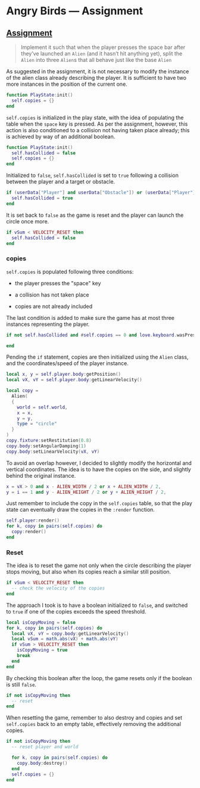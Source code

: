 # Angry Birds — Assignment

## [Assignment](https://docs.cs50.net/ocw/games/assignments/6/assignment6.html)

> Implement it such that when the player presses the space bar after they’ve launched an `Alien` (and it hasn’t hit anything yet), split the `Alien` into three `Alien`s that all behave just like the base `Alien`

As suggested in the assignment, it is not necessary to modify the instance of the alien class already describing the player. It is sufficient to have two more instances in the position of the current one.

```lua
function PlayState:init()
  self.copies = {}
end
```

`self.copies` is initialized in the play state, with the idea of populating the table when the `space` key is pressed. As per the assignment, however, this action is also conditioned to a collision not having taken place already; this is achieved by way of an additional boolean.

```lua
function PlayState:init()
  self.hasCollided = false
  self.copies = {}
end
```

Initialized to `false`, `self.hasCollided` is set to `true` following a collision between the player and a target or obstacle.

```lua
if (userData["Player"] and userData["Obstacle"]) or (userData["Player"] and userData["Target"]) then
  self.hasCollided = true
end
```

It is set back to `false` as the game is reset and the player can launch the circle once more.

```lua
if vSum < VELOCITY_RESET then
  self.hasCollided = false
end
```

### copies

`self.copies` is populated following three conditions:

- the player presses the "space" key

- a collision has not taken place

- copies are not already included

The last condition is added to make sure the game has at most three instances representing the player.

```lua
if not self.hasCollided and #self.copies == 0 and love.keyboard.wasPressed("space") then

end
```

Pending the `if` statement, copies are then initialized using the `Alien` class, and the coordinates/speed of the player instance.

```lua
local x, y = self.player.body:getPosition()
local vX, vY = self.player.body:getLinearVelocity()

local copy =
  Alien(
  {
    world = self.world,
    x = x,
    y = y,
    type = "circle"
  }
)
copy.fixture:setRestitution(0.8)
copy.body:setAngularDamping(1)
copy.body:setLinearVelocity(vX, vY)
```

To avoid an overlap however, I decided to slightly modify the horizontal and vertical coordinates. The idea is to have the copies on the side, and slightly behind the original instance.

```lua
x = vX > 0 and x - ALIEN_WIDTH / 2 or x + ALIEN_WIDTH / 2,
y = i == 1 and y - ALIEN_HEIGHT / 2 or y + ALIEN_HEIGHT / 2,
```

Just remember to include the copy in the `self.copies` table, so that the play state can eventually draw the copies in the `:render` function.

```lua
self.player:render()
for k, copy in pairs(self.copies) do
  copy:render()
end
```

### Reset

The idea is to reset the game not only when the circle describing the player stops moving, but also when its copies reach a similar still position.

```lua
if vSum < VELOCITY_RESET then
  -- check the velocity of the copies
end
```

The approach I took is to have a boolean initialized to `false`, and switched to `true` if one of the copies exceeds the speed threshold.

```lua
local isCopyMoving = false
for k, copy in pairs(self.copies) do
  local vX, vY = copy.body:getLinearVelocity()
  local vSum = math.abs(vX) + math.abs(vY)
  if vSum > VELOCITY_RESET then
    isCopyMoving = true
    break
  end
end
```

By checking this boolean after the loop, the game resets only if the boolean is still `false`.

```lua
if not isCopyMoving then
  -- reset
end
```

When resetting the game, remember to also destroy and copies and set `self.copies` back to an empty table, effectively removing the additional copies.

```lua
if not isCopyMoving then
  -- reset player and world

  for k, copy in pairs(self.copies) do
    copy.body:destroy()
  end
  self.copies = {}
end
```
